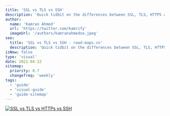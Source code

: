 ```yaml
---
title: 'SSL vs TLS vs SSH'
description: 'Quick tidbit on the differences between SSL, TLS, HTTPS and SSH'
author:
  name: 'Kamran Ahmed'
  url: 'https://twitter.com/kamrify'
  imageUrl: '/authors/kamranahmedse.jpeg'
seo:
  title: 'SSL vs TLS vs SSH - road-maps.cn'
  description: 'Quick tidbit on the differences between SSL, TLS, HTTPS and SSH'
isNew: false
type: 'visual'
date: 2021-04-22
sitemap:
  priority: 0.7
  changefreq: 'weekly'
tags:
  - 'guide'
  - 'visual-guide'
  - 'guide-sitemap'
---
```


[![SSL vs TLS vs HTTPs vs SSH](/guides/ssl-tls-https-ssh.png)](/guides/ssl-tls-https-ssh.png)
